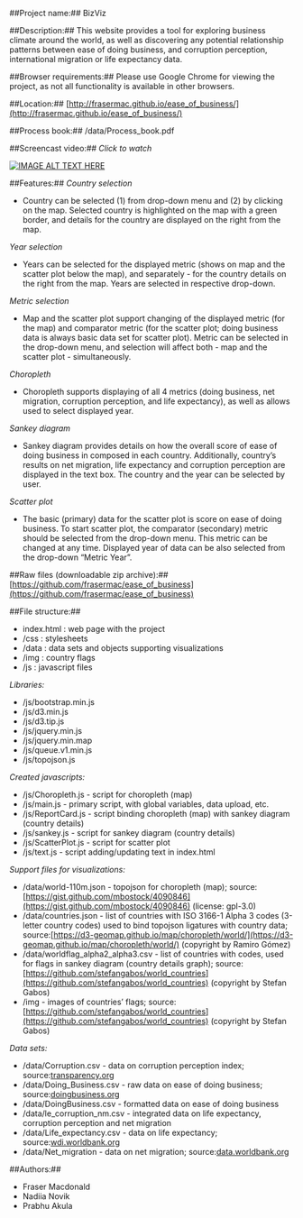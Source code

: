 ##Project name:##
BizViz

##Description:##
This website provides a tool for exploring business climate around the world, as well as discovering any potential relationship patterns between ease of doing business, and corruption perception, international migration or life expectancy data.

##Browser requirements:##
Please use Google Chrome for viewing the project, as not all functionality is available in other browsers.

##Location:##
[http://frasermac.github.io/ease_of_business/](http://frasermac.github.io/ease_of_business/)

##Process book:##
/data/Process_book.pdf

##Screencast video:##
_Click to watch_

[![IMAGE ALT TEXT HERE](https://img.youtube.com/vi/T1EsLqJkTSE/hqdefault.jpg)](https://youtu.be/T1EsLqJkTSE)

##Features:##
_Country selection_
- Country can be selected (1) from drop-down menu and (2) by clicking on the map. Selected country is highlighted on the map with a green border, and details for the country are displayed on the right from the map.

_Year selection_
- Years can be selected for the displayed metric (shows on map and the scatter plot below the map), and separately - for the country details on the right from the map. Years are selected in respective drop-down.

_Metric selection_
- Map and the scatter plot support changing of the displayed metric (for the map) and comparator metric (for the scatter plot; doing business data is always basic data set for scatter plot). Metric can be selected in the drop-down menu, and selection will affect both - map and the scatter plot - simultaneously.

_Choropleth_
- Choropleth supports displaying of all 4 metrics (doing business, net migration, corruption perception, and life expectancy), as well as allows used to select displayed year.

_Sankey diagram_
- Sankey diagram provides details on how the overall score of ease of doing business in composed in each country. Additionally, country’s results on net migration, life expectancy and corruption perception are displayed in the text box. The country and the year can be selected by user. 

_Scatter plot_
- The basic (primary) data for the scatter plot is score on ease of doing business. To start scatter plot, the comparator (secondary) metric should be selected from the drop-down menu. This metric can be changed at any time. Displayed year of data can be also selected from the drop-down “Metric Year”.

##Raw files (downloadable zip archive):##
[https://github.com/frasermac/ease_of_business](https://github.com/frasermac/ease_of_business)

##File structure:##
- index.html : web page with the project
- /css : stylesheets
- /data : data sets and objects supporting visualizations
- /img : country flags
- /js : javascript files

_Libraries:_
- /js/bootstrap.min.js
- /js/d3.min.js
- /js/d3.tip.js
- /js/jquery.min.js
- /js/jquery.min.map
- /js/queue.v1.min.js
- /js/topojson.js

_Created javascripts:_
- /js/Choropleth.js - script for choropleth (map)
- /js/main.js - primary script, with global variables, data upload, etc.
- /js/ReportCard.js - script binding choropleth (map) with sankey diagram (country details)
- /js/sankey.js - script for sankey diagram (country details)
- /js/ScatterPlot.js - script for scatter plot
- /js/text.js - script adding/updating text in index.html

_Support files for visualizations:_
- /data/world-110m.json - topojson for choropleth (map); source:[https://gist.github.com/mbostock/4090846](https://gist.github.com/mbostock/4090846) (license: gpl-3.0)
- /data/countries.json - list of countries with ISO 3166-1 Alpha 3 codes (3-letter country codes) used to bind topojson ligatures with country data; source:[https://d3-geomap.github.io/map/choropleth/world/](https://d3-geomap.github.io/map/choropleth/world/) (copyright by Ramiro Gómez)
- /data/worldflag_alpha2_alpha3.csv - list of countries with codes, used for flags in sankey diagram (country details graph); source:[https://github.com/stefangabos/world_countries](https://github.com/stefangabos/world_countries) (copyright by Stefan Gabos)
- /img - images of countries’ flags; source:[https://github.com/stefangabos/world_countries](https://github.com/stefangabos/world_countries) (copyright by Stefan Gabos)

_Data sets:_
- /data/Corruption.csv - data on corruption perception index; source:[transparency.org](http://transparency.org/) 
- /data/Doing_Business.csv - raw data on ease of doing business; source:[doingbusiness.org](http://doingbusiness.org/) 
- /data/DoingBusiness.csv - formatted data on ease of doing business
- /data/le_corruption_nm.csv - integrated data on life expectancy, corruption perception and net migration
- /data/Life_expectancy.csv - data on life expectancy; source:[wdi.worldbank.org](http://wdi.worldbank.org/) 
- /data/Net_migration - data on net migration; source:[data.worldbank.org](http://data.worldbank.org/) 

##Authors:##
- Fraser Macdonald
- Nadiia Novik
- Prabhu Akula
